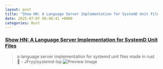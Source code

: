 ```yaml
---
layout: post
title: "Show HN: A Language Server Implementation for SystemD Unit Files"
date: 2025-07-07 06:40:41 +0000
categories: Rust
---
```


### [Show HN: A Language Server Implementation for SystemD Unit Files](https://github.com/JFryy/systemd-lsp)

> a language server implementation for systemd unit files made in rust 🦀 - JFryy/systemd-lsp
![Preview Image](https://opengraph.githubassets.com/bfbfa36503da2dc1df38b620ebffbc155b43e7200c8a51d171d46bce6e5cb70b/JFryy/systemd-lsp)

